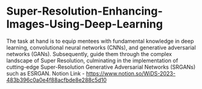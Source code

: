# Super-Resolution-Enhancing-Images-Using-Deep-Learning
The task at hand is to equip mentees with fundamental knowledge in deep learning, convolutional neural networks (CNNs), and generative adversarial networks (GANs). Subsequently, guide them through the complex landscape of Super Resolution, culminating in the implementation of cutting-edge Super-Resolution Generative Adversarial Networks (SRGANs) such as ESRGAN.
Notion Link - https://www.notion.so/WiDS-2023-483b396c0a0e4f88acfbde8e288c5d10


